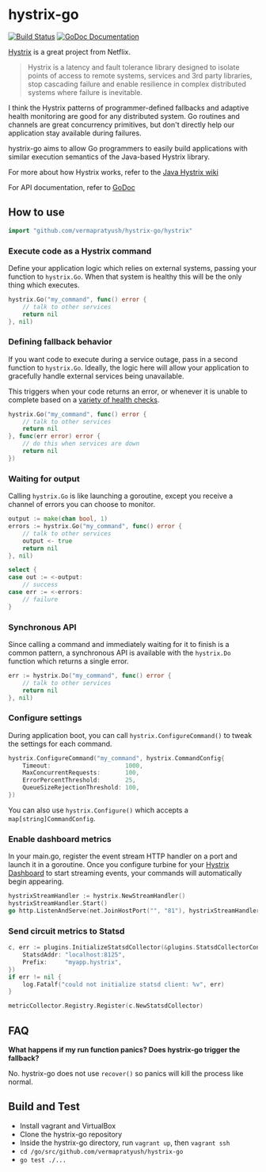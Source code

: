 hystrix-go
==========

[![Build Status](https://travis-ci.org/vermapratyush/hystrix-go.png?branch=master)](https://travis-ci.org/vermapratyush/hystrix-go)
[![GoDoc Documentation](http://godoc.org/github.com/vermapratyush/hystrix-go/hystrix?status.png)](https://godoc.org/github.com/vermapratyush/hystrix-go/hystrix)

[Hystrix](https://github.com/Netflix/Hystrix) is a great project from Netflix.

> Hystrix is a latency and fault tolerance library designed to isolate points of access to remote systems, services and 3rd party libraries, stop cascading failure and enable resilience in complex distributed systems where failure is inevitable.

I think the Hystrix patterns of programmer-defined fallbacks and adaptive health monitoring are good for any distributed system. Go routines and channels are great concurrency primitives, but don't directly help our application stay available during failures.

hystrix-go aims to allow Go programmers to easily build applications with similar execution semantics of the Java-based Hystrix library.

For more about how Hystrix works, refer to the [Java Hystrix wiki](https://github.com/Netflix/Hystrix/wiki)

For API documentation, refer to [GoDoc](https://godoc.org/github.com/vermapratyush/hystrix-go/hystrix)

How to use
----------

```go
import "github.com/vermapratyush/hystrix-go/hystrix"
```

### Execute code as a Hystrix command

Define your application logic which relies on external systems, passing your function to ```hystrix.Go```. When that system is healthy this will be the only thing which executes.

```go
hystrix.Go("my_command", func() error {
	// talk to other services
	return nil
}, nil)
```

### Defining fallback behavior

If you want code to execute during a service outage, pass in a second function to ```hystrix.Go```. Ideally, the logic here will allow your application to gracefully handle external services being unavailable.

This triggers when your code returns an error, or whenever it is unable to complete based on a [variety of health checks](https://github.com/Netflix/Hystrix/wiki/How-it-Works).

```go
hystrix.Go("my_command", func() error {
	// talk to other services
	return nil
}, func(err error) error {
	// do this when services are down
	return nil
})
```

### Waiting for output

Calling ```hystrix.Go``` is like launching a goroutine, except you receive a channel of errors you can choose to monitor.

```go
output := make(chan bool, 1)
errors := hystrix.Go("my_command", func() error {
	// talk to other services
	output <- true
	return nil
}, nil)

select {
case out := <-output:
	// success
case err := <-errors:
	// failure
}
```

### Synchronous API

Since calling a command and immediately waiting for it to finish is a common pattern, a synchronous API is available with the `hystrix.Do` function which returns a single error.

```go
err := hystrix.Do("my_command", func() error {
	// talk to other services
	return nil
}, nil)
```

### Configure settings

During application boot, you can call ```hystrix.ConfigureCommand()``` to tweak the settings for each command.

```go
hystrix.ConfigureCommand("my_command", hystrix.CommandConfig{
	Timeout:                     1000,
	MaxConcurrentRequests:       100,
	ErrorPercentThreshold:       25,
	QueueSizeRejectionThreshold: 100,
})
```

You can also use ```hystrix.Configure()``` which accepts a ```map[string]CommandConfig```.

### Enable dashboard metrics

In your main.go, register the event stream HTTP handler on a port and launch it in a goroutine.  Once you configure turbine for your [Hystrix Dashboard](https://github.com/Netflix/Hystrix/tree/master/hystrix-dashboard) to start streaming events, your commands will automatically begin appearing.

```go
hystrixStreamHandler := hystrix.NewStreamHandler()
hystrixStreamHandler.Start()
go http.ListenAndServe(net.JoinHostPort("", "81"), hystrixStreamHandler)
```

### Send circuit metrics to Statsd

```go
c, err := plugins.InitializeStatsdCollector(&plugins.StatsdCollectorConfig{
	StatsdAddr: "localhost:8125",
	Prefix:     "myapp.hystrix",
})
if err != nil {
	log.Fatalf("could not initialize statsd client: %v", err)
}

metricCollector.Registry.Register(c.NewStatsdCollector)
```

FAQ
---

**What happens if my run function panics? Does hystrix-go trigger the fallback?**

No. hystrix-go does not use ```recover()``` so panics will kill the process like normal.

Build and Test
--------------

- Install vagrant and VirtualBox
- Clone the hystrix-go repository
- Inside the hystrix-go directory, run ```vagrant up```, then ```vagrant ssh```
- ```cd /go/src/github.com/vermapratyush/hystrix-go```
- ```go test ./...```
